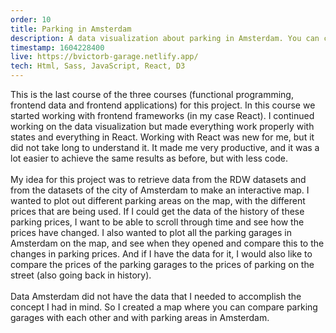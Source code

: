 ```yaml
---
order: 10
title: Parking in Amsterdam
description: A data visualization about parking in Amsterdam. You can compare parking garages with each other or with districts in this web-application.
timestamp: 1604228400
live: https://bvictorb-garage.netlify.app/
tech: Html, Sass, JavaScript, React, D3
---
```


This is the last course of the three courses (functional programming, frontend data and frontend applications) for this project. In this course we started working with frontend frameworks (in my case React). I continued working on the data visualization but made everything work properly with states and everything in React. Working with React was new for me, but it did not take long to understand it. It made me very productive, and it was a lot easier to achieve the same results as before, but with less code.  
&nbsp;  
My idea for this project was to retrieve data from the RDW datasets and from the datasets of the city of Amsterdam to make an interactive map. I wanted to plot out different parking areas on the map, with the different prices that are being used. If I could get the data of the history of these parking prices, I want to be able to scroll through time and see how the prices have changed. I also wanted to plot all the parking garages in Amsterdam on the map, and see when they opened and compare this to the changes in parking prices. And if I have the data for it, I would also like to compare the prices of the parking garages to the prices of parking on the street (also going back in history).  
&nbsp;  
Data Amsterdam did not have the data that I needed to accomplish the concept I had in mind. So I created a map where you can compare parking garages with each other and with parking areas in Amsterdam.
